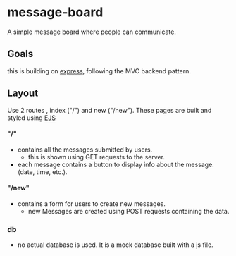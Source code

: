 # message-board
A simple message board where people can communicate.

## Goals
this is building on [express](https://expressjs.com/), following the MVC backend pattern.

## Layout
Use 2 routes , index ("/") and new ("/new").
These pages are built and styled using [EJS](https://ejs.co/)

#### "/"
- contains all the messages submitted by users.
    - this is shown using GET requests to the server.
- each message contains a button to display info about the message. (date, time, etc.).


#### "/new"
- contains a form for users to create new messages. 
    - new Messages are created using POST requests containing the data. 

### db
- no actual database is used. It is a mock database built with a js file. 